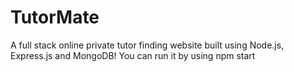 # TutorMate
A full stack online private tutor finding website built using Node.js, Express.js and MongoDB!
You can run it by using npm start
